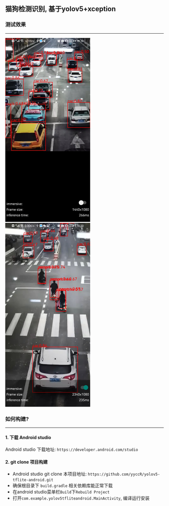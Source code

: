 ## 猫狗检测识别, 基于yolov5+xception

### 测试效果
---

  <img src="https://raw.githubusercontent.com/yyccR/Pictures/master/yolov5_tflite_android/yolov5_tflite_android1.jpeg" width="270" height="585"/>    <img src="https://raw.githubusercontent.com/yyccR/Pictures/master/yolov5_tflite_android/yolov5_tflite_android2.jpeg" width="270" height="585"/>


### 如何构建?
---

#### 1. 下载 Android studio

Android studio 下载地址: `https://developer.android.com/studio`

#### 2. git clone 项目构建

- Android studio git clone 本项目地址: `https://github.com/yyccR/yolov5-tflite-android.git`
- 确保根目录下 `build.gradle` 相关依赖库能正常下载
- 在android studio菜单栏`Build`下`Rebuild Project`
- 打开`com.example.yolov5tfliteandroid.MainActivity`, 编译运行安装
